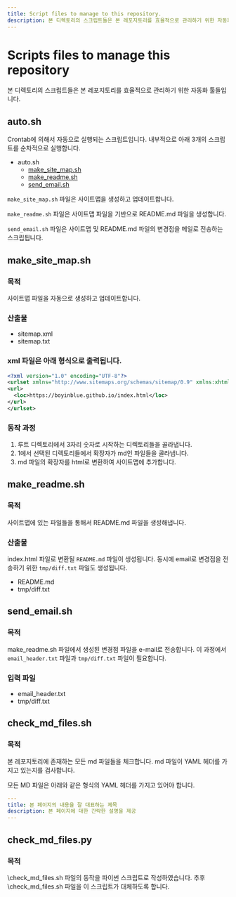```yaml
---
title: Script files to manage to this repository.
description: 본 디렉토리의 스크립트들은 본 레포지토리를 효율적으로 관리하기 위한 자동화 툴들입니다.
---
```



Scripts files to manage this repository
===


본 디렉토리의 스크립트들은 본 레포지토리를 효율적으로 관리하기 위한 자동화 툴들입니다. 


auto.sh
---


Crontab에 의해서 자동으로 실행되는 스크립트입니다. 
내부적으로 아래 3개의 스크립트를 순차적으로 실행합니다.


- auto.sh
  - [make\_site\_map.sh](#make\_site\_map.sh)
  - [make\_readme.sh](#make\_readme.sh)
  - [send\_email.sh](#send\_email.sh)


<code>make\_site\_map.sh</code> 파일은 사이트맵을 생성하고 업데이트합니다. 


<code>make\_readme.sh</code> 파일은 사이트맵 파일을 기반으로 README.md 파일을 생성합니다.


<code>send\_email.sh</code> 파일은 사이트맵 및 README.md 파일의 변경점을 메일로 전송하는 스크립틥니다.


make\_site\_map.sh
---


### 목적


사이트맵 파일을 자동으로 생성하고 업데이트합니다. 


### 산출물


- sitemap.xml
- sitemap.txt


### xml 파일은 아래 형식으로 출력됩니다.


```xml
<?xml version="1.0" encoding="UTF-8"?>
<urlset xmlns="http://www.sitemaps.org/schemas/sitemap/0.9" xmlns:xhtml="http://www.w3.org/1999/xhtml">
<url>
  <loc>https://boyinblue.github.io/index.html</loc>
</url>
</urlset>
```


### 동작 과정


1. 루트 디렉토리에서 3자리 숫자로 시작하는 디렉토리들을 골라냅니다. 
2. 1에서 선택된 디렉토리들에서 확장자가 md인 파일들을 골라냅니다.
3. md 파일의 확장자를 html로 변환하여 사이트맵에 추가합니다.


make\_readme.sh
---


### 목적


사이트맵에 있는 파일들을 통해서 README.md 파일을 생성해냅니다. 


### 산출물


index.html 파일로 변환될 <code>README.md</code> 파일이 생성됩니다.
동시에 email로 변경점을 전송하기 위한 <code>tmp/diff.txt</code> 파일도 생성됩니다.


- README.md
- tmp/diff.txt


send\_email.sh
---


### 목적


make\_readme.sh 파일에서 생성된 변경점 파일을 e-mail로 전송합니다.
이 과정에서 <code>email\_header.txt</code> 파일과 
<code>tmp/diff.txt</code> 파일이 필요합니다. 


### 입력 파일


- email\_header.txt
- tmp/diff.txt


check\_md\_files.sh
---


### 목적


본 레포지토리에 존재하는 모든 md 파일들을 체크합니다. 
md 파일이 YAML 헤더를 가지고 있는지를 검사합니다. 


모든 MD 파일은 아래와 같은 형식의 YAML 헤더를 가지고 있어야 합니다.


```yaml
---
title: 본 페이지의 내용을 잘 대표하는 제목
description: 본 페이지에 대한 간략한 설명을 제공
---
```


check\_md\_files.py
---


### 목적


\check\_md\_files.sh 파일의 동작을 파이썬 스크립트로 작성하였습니다. 
추후 \check\_md\_files.sh 파일을 이 스크립트가 대체하도록 합니다.



